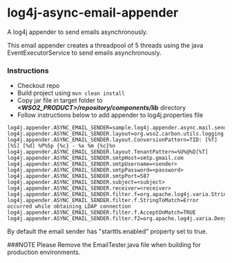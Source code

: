 # log4j-async-email-appender
A log4j appender to send emails asynchronously.

This email appender creates a threadpool of 5 threads using the java EventExecutorService to send emails asynchronously. 

### Instructions
* Checkout repo 
* Build project using `mvn clean install`
* Copy jar file in target folder to ***<WSO2_PRODUCT>/repository/components/lib*** directory
* Follow instructions below to add appender to log4j.properties file 

```
log4j.appender.ASYNC_EMAIL_SENDER=sample.log4j.appender.async.mail.sender.EmailAppender
log4j.appender.ASYNC_EMAIL_SENDER.layout=org.wso2.carbon.utils.logging.TenantAwarePatternLayout
log4j.appender.ASYNC_EMAIL_SENDER.layout.ConversionPattern=TID: [%T] [%S] [%d] %P%5p {%c} - %x %m {%c}%n
log4j.appender.ASYNC_EMAIL_SENDER.layout.TenantPattern=%U%@%D[%T]
log4j.appender.ASYNC_EMAIL_SENDER.smtpHost=smtp.gmail.com
log4j.appender.ASYNC_EMAIL_SENDER.smtpUsername=<sender>
log4j.appender.ASYNC_EMAIL_SENDER.smtpPassword=<password>
log4j.appender.ASYNC_EMAIL_SENDER.smtpPort=587
log4j.appender.ASYNC_EMAIL_SENDER.subject=<subject>
log4j.appender.ASYNC_EMAIL_SENDER.receiver=<receiver>
log4j.appender.ASYNC_EMAIL_SENDER.filter.f=org.apache.log4j.varia.StringMatchFilter
log4j.appender.ASYNC_EMAIL_SENDER.filter.f.StringToMatch=Error occurred while obtaining LDAP connection
log4j.appender.ASYNC_EMAIL_SENDER.filter.f.AcceptOnMatch=TRUE
log4j.appender.ASYNC_EMAIL_SENDER.filter.f2=org.apache.log4j.varia.DenyAllFilter
```
By default the email sender has "starttls.enabled" property set to true.

###NOTE Please Remove the EmailTester.java file when building for production environments.
